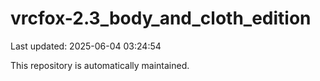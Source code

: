 # vrcfox-2.3_body_and_cloth_edition

Last updated: 2025-06-04 03:24:54

This repository is automatically maintained.
